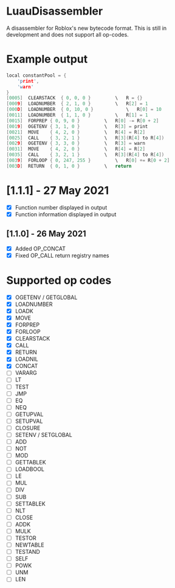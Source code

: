 # LuauDisassembler
A disassembler for Roblox's new bytecode format. This is still in development and does not support all op-codes.

# Example output
```c
local constantPool = {
    'print',
    'warn'
}
[0005]  CLEARSTACK  { 0, 0, 0 }         \   R = {}
[0009]  LOADNUMBER  { 2, 1, 0 }         \   R[2] = 1
[000D]  LOADNUMBER  { 0, 10, 0 }            \   R[0] = 10
[0011]  LOADNUMBER  { 1, 1, 0 }         \   R[1] = 1
[0015]  FORPREP { 0, 9, 0 }         \   R[0] -= R[0 + 2]
[0019]  OGETENV { 3, 1, 0 }         \   R[3] = print
[0021]  MOVE    { 4, 2, 0 }         \   R[4] = R[2]
[0025]  CALL    { 3, 2, 1 }         \   R[3](R[4] to R[4])
[0029]  OGETENV { 3, 3, 0 }         \   R[3] = warn
[0031]  MOVE    { 4, 2, 0 }         \   R[4] = R[2]
[0035]  CALL    { 3, 2, 1 }         \   R[3](R[4] to R[4])
[0039]  FORLOOP { 0, 247, 255 }         \   R[0] += R[0 + 2]
[003D]  RETURN  { 0, 1, 0 }         \   return
```

# [1.1.1] - 27 May 2021
- [x] Function number displayed in output
- [x] Function information displayed in output

## [1.1.0] - 26 May 2021
- [x] Added OP_CONCAT
- [x] Fixed OP_CALL return registry names

# Supported op codes

- [x] OGETENV / GETGLOBAL
- [x] LOADNUMBER
- [x] LOADK
- [x] MOVE
- [x] FORPREP
- [x] FORLOOP
- [x] CLEARSTACK
- [x] CALL
- [x] RETURN
- [x] LOADNIL
- [x] CONCAT
- [ ] VARARG
- [ ] LT
- [ ] TEST
- [ ] JMP
- [ ] EQ
- [ ] NEQ
- [ ] GETUPVAL
- [ ] SETUPVAL
- [ ] CLOSURE
- [ ] SETENV / SETGLOBAL
- [ ] ADD
- [ ] NOT
- [ ] MOD
- [ ] GETTABLEK
- [ ] LOADBOOL
- [ ] LE
- [ ] MUL
- [ ] DIV
- [ ] SUB
- [ ] SETTABLEK
- [ ] NLT
- [ ] CLOSE
- [ ] ADDK
- [ ] MULK
- [ ] TESTOR
- [ ] NEWTABLE
- [ ] TESTAND
- [ ] SELF
- [ ] POWK
- [ ] UNM
- [ ] LEN
